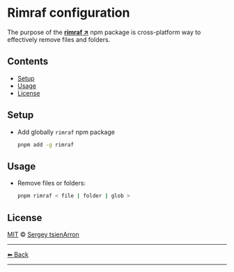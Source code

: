 # Rimraf configuration

The purpose of the **[rimraf ↗](https://www.npmjs.com/package/rimraf)** npm package is cross-platform way to effectively remove files and folders.

## Contents

- [Setup](#setup)
- [Usage](#usage)
- [License](#license)

## Setup

- Add globally `rimraf` npm package

  ```sh
  pnpm add -g rimraf
  ```

## Usage

- Remove files or folders:

  ```sh
  pnpm rimraf < file | folder | glob >
  ```

## License

[MIT](../../LICENSE) © [Sergey tsienArron](https://github.com/muravjev)

---

[⬅ Back](../../README.md)

---
